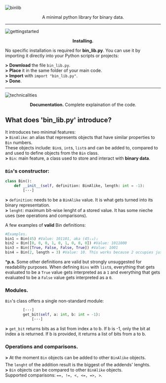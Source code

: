 ![binlib](https://github.com/nonn-a/bin_lib.py/assets/86384221/a3784e9d-9359-4039-94f9-9f12d15a8391)

<p align="center">
A minimal python library for binary data.  
</p>

---

![gettingstarted](https://github.com/nonn-a/bin_lib.py/assets/86384221/71e402fd-b1c7-41ba-a788-536125636d01)

<p align="center">
<strong>Installing.</strong>
</p>

No specific installation is required for **bin_lib.py**. You can use it by importing it directly into your Python scripts or projects:

**>** **Download** the file `bin_lib.py`.  
**>** **Place** it in the same folder of your main code.  
**>** **Import** with `import "bin_lib.py"`.  
**>** **Done**.  

---

![technicalities](https://github.com/nonn-a/bin_lib.py/assets/86384221/f84e4219-5da6-4786-948d-60babe45ecf7)

<p align="center">
<strong>Documentation.</strong> Complete explaination of the code.
</p>

## What does 'bin_lib.py' introduce?

It introduces two minimal features:  
**>** `BinAlike`: an alias that represents objects that have similar properties to `Bin` numbers.  
These objects include: `Bin`s, `int`s, `list`s and can be added to, compared to and used to define objects from the `Bin` class.  
**>** `Bin`: main feature, a class used to store and interact with **binary data**.

### `Bin`'s constructor:
```py
class Bin():
    def __init__(self, definition: BinAlike, length: int = -1):
        [···]
```
**>** `definition`: needs to be a `BinAlike` value. It is what gets turned into its binary representation.  
**>** `lenght`: maximum bit-wise lenght of a stored value. It has some nieche uses (see operations and comparisons).

A few examples of **valid** Bin definitions:
```py
#Examples.
bin1 = Bin(45) #Value: 101101, aka (45₁₀)₂
bin2 = Bin([0, 0, 0, 1, 0, 1, 0, 0, 0]) #Value: 1011000
bin3 = Bin([True, False, False, True]) #Value: 1001
bin4 = Bin(2, length = 3) #Value: 10. This works because 2 occupies just 2 out of the 3 (maximum, 3rd included) bits given.
```
\***p.s.** Some other definitions are valid but strongly unsuggested for readability purposes. When defining `Bins` with `list`s, everything that gets evaluated to be a `True` value gets interpreted as a `1` and everything that gets evaluated to be a `False` value gets interpreted as a `0`.

### Modules.
`Bin`'s class offers a single non-standard module:
```py
        [···]
        get_bit(self, a: int, b: int = -1):
            [···]
```
**>** `get_bit` returns bits as a list from index a to b. If b is -1, only the bit at index a is returned. If b is provided, it returns a list of
 bits from a to b.  

### Operations and comparisons.
**>** At the moment `Bin` objects can be added to other `BinAlike` objects.  
The `lenght` of the addition result is the biggest of the addends' lenghts.  
**>** `Bin` objects can be compared to other `BinAlike` objects.  
Supported comparisons: `==, !=, <, <=, =>, >`.  
